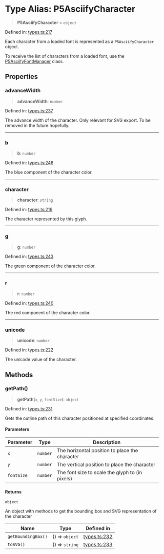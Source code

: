 # Type Alias: P5AsciifyCharacter

> **P5AsciifyCharacter** = `object`

Defined in: [types.ts:217](https://github.com/humanbydefinition/p5.asciify/blob/d3af5be88fc145426e0e70718d3e9133682ac9b6/src/lib/types.ts#L217)

Each character from a loaded font is represented as a `P5AsciifyCharacter` object.

To receive the list of characters from a loaded font, use the [P5AsciifyFontManager](../classes/P5AsciifyFontManager.md) class.

## Properties

### advanceWidth

> **advanceWidth**: `number`

Defined in: [types.ts:237](https://github.com/humanbydefinition/p5.asciify/blob/d3af5be88fc145426e0e70718d3e9133682ac9b6/src/lib/types.ts#L237)

The advance width of the character. Only relevant for SVG export. To be removed in the future hopefully.

---

### b

> **b**: `number`

Defined in: [types.ts:246](https://github.com/humanbydefinition/p5.asciify/blob/d3af5be88fc145426e0e70718d3e9133682ac9b6/src/lib/types.ts#L246)

The blue component of the character color.

---

### character

> **character**: `string`

Defined in: [types.ts:219](https://github.com/humanbydefinition/p5.asciify/blob/d3af5be88fc145426e0e70718d3e9133682ac9b6/src/lib/types.ts#L219)

The character represented by this glyph.

---

### g

> **g**: `number`

Defined in: [types.ts:243](https://github.com/humanbydefinition/p5.asciify/blob/d3af5be88fc145426e0e70718d3e9133682ac9b6/src/lib/types.ts#L243)

The green component of the character color.

---

### r

> **r**: `number`

Defined in: [types.ts:240](https://github.com/humanbydefinition/p5.asciify/blob/d3af5be88fc145426e0e70718d3e9133682ac9b6/src/lib/types.ts#L240)

The red component of the character color.

---

### unicode

> **unicode**: `number`

Defined in: [types.ts:222](https://github.com/humanbydefinition/p5.asciify/blob/d3af5be88fc145426e0e70718d3e9133682ac9b6/src/lib/types.ts#L222)

The unicode value of the character.

## Methods

### getPath()

> **getPath**(`x`, `y`, `fontSize`): `object`

Defined in: [types.ts:231](https://github.com/humanbydefinition/p5.asciify/blob/d3af5be88fc145426e0e70718d3e9133682ac9b6/src/lib/types.ts#L231)

Gets the outline path of this character positioned at specified coordinates.

#### Parameters

| Parameter  | Type     | Description                                     |
| ---------- | -------- | ----------------------------------------------- |
| `x`        | `number` | The horizontal position to place the character  |
| `y`        | `number` | The vertical position to place the character    |
| `fontSize` | `number` | The font size to scale the glyph to (in pixels) |

#### Returns

`object`

An object with methods to get the bounding box and SVG representation of the character

| Name               | Type           | Defined in                                                                                                                          |
| ------------------ | -------------- | ----------------------------------------------------------------------------------------------------------------------------------- |
| `getBoundingBox()` | () => `object` | [types.ts:232](https://github.com/humanbydefinition/p5.asciify/blob/d3af5be88fc145426e0e70718d3e9133682ac9b6/src/lib/types.ts#L232) |
| `toSVG()`          | () => `string` | [types.ts:233](https://github.com/humanbydefinition/p5.asciify/blob/d3af5be88fc145426e0e70718d3e9133682ac9b6/src/lib/types.ts#L233) |

